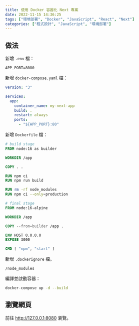 ```yaml
---
title: 使用 Docker 容器化 Next 專案
date: 2022-11-15 14:36:25
tags: ["環境部署", "Docker", "JavaScript", "React", "Next"]
categories: ["程式設計", "JavaScript", "環境部署"]
---
```


## 做法

新增 `.env` 檔：

```env
APP_PORT=8080
```

新增 `docker-compose.yaml` 檔：

```yaml
version: "3"

services:
  app:
    container_name: my-next-app
    build: .
    restart: always
    ports:
      - "${APP_PORT}:80"
```

新增 `Dockerfile` 檔：

```dockerfile
# build stage
FROM node:16 as builder

WORKDIR /app

COPY . .

RUN npm ci
RUN npm run build

RUN rm -rf node_modules
RUN npm ci --only=production

# final stage
FROM node:16-alpine

WORKDIR /app

COPY --from=builder /app .

ENV HOST 0.0.0.0
EXPOSE 3000

CMD [ "npm", "start" ]
```

新增 `.dockerignore` 檔。

```env
/node_modules
```

編譯並啟動容器：

```bash
docker-compose up -d --build
```

## 瀏覽網頁

前往 <http://127.0.0.1:8080> 瀏覽。
